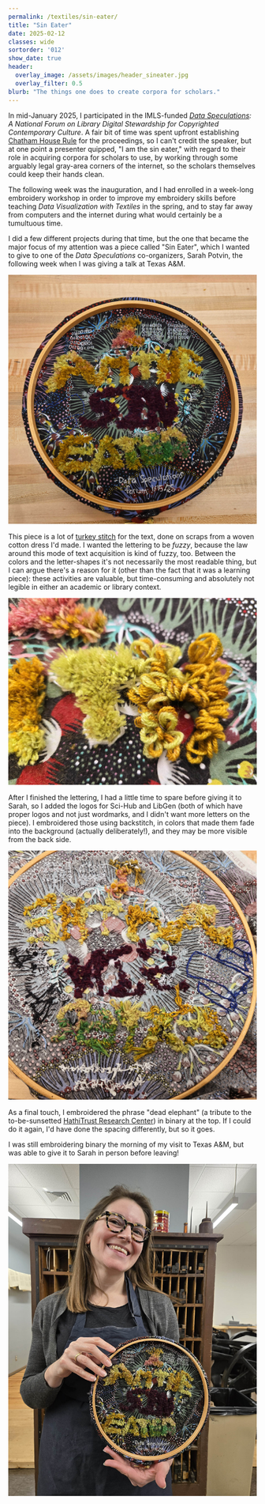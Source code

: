 ```yaml
---
permalink: /textiles/sin-eater/
title: "Sin Eater"
date: 2025-02-12
classes: wide
sortorder: '012'
show_date: true
header:
  overlay_image: /assets/images/header_sineater.jpg
  overlay_filter: 0.5
blurb: "The things one does to create corpora for scholars."
---
```


In mid-January 2025, I participated in the IMLS-funded *[Data Speculations](https://dataspeculations.org/): A National Forum on Library Digital Stewardship for Copyrighted Contemporary Culture*. A fair bit of time was spent upfront establishing [Chatham House Rule](https://en.wikipedia.org/wiki/Chatham_House_Rule) for the proceedings, so I can't credit the speaker, but at one point a presenter quipped, "I am the sin eater," with regard to their role in acquiring corpora for scholars to use, by working through some arguably legal gray-area corners of the internet, so the scholars themselves could keep their hands clean.

The following week was the inauguration, and I had enrolled in a week-long embroidery workshop in order to improve my embroidery skills before teaching *Data Visualization with Textiles* in the spring, and to stay far away from computers and the internet during what would certainly be a tumultuous time.

I did a few different projects during that time, but the one that became the major focus of my attention was a piece called "Sin Eater", which I wanted to give to one of the *Data Speculations* co-organizers, Sarah Potvin, the following week when I was giving a talk at Texas A&M.

![An embroidery that reads 'I am the sin eater'](/assets/images/textiles_sineater.jpg)

This piece is a lot of [turkey stitch](https://rsnstitchbank.org/stitch/turkey-rug-knot-stitch-canvaswork) for the text, done on scraps from a woven cotton dress I'd made. I wanted the lettering to be *fuzzy*, because the law around this mode of text acquisition is kind of fuzzy, too. Between the colors and the letter-shapes it's not necessarily the most readable thing, but I can argue there's a reason for it (other than the fact that it was a learning piece): these activities are valuable, but time-consuming and absolutely not legible in either an academic or library context.

![Close-up of turkey stitch before and after cutting](/assets/images/textiles_sineater-turkey.jpg)

After I finished the lettering, I had a little time to spare before giving it to Sarah, so I added the logos for Sci-Hub and LibGen (both of which have proper logos and not just wordmarks, and I didn't want more letters on the piece). I embroidered those using backstitch, in colors that made them fade into the background (actually deliberately!), and they may be more visible from the back side.

![Back of the embroidery, with Sci-Hub and LibGen logos somewhat more visible](/assets/images/textiles_sineater-back.jpg)

As a final touch, I embroidered the phrase "dead elephant" (a tribute to the to-be-sunsetted [HathiTrust Research Center](https://www.hathitrust.org/about/research-center/)) in binary at the top. If I could do it again, I'd have done the spacing differently, but so it goes.

I was still embroidering binary the morning of my visit to Texas A&M, but was able to give it to Sarah in person before leaving!

![Sarah Potvin with 'I am the sin eater' textile](/assets/images/textiles_sineater-sarah.jpg)